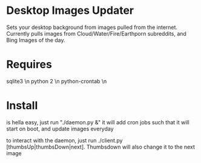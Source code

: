 


Desktop Images Updater
=====================

Sets your desktop background from images pulled from the internet. 
Currently pulls images from Cloud/Water/Fire/Earthporn subreddits, and Bing Images of the day.

Requires
===========
sqlite3 \n
python 2 \n
python-crontab \n

Install
==============
is hella easy, just run "./daemon.py &" it will add cron jobs such that it will start on boot, 
and update images everyday

to interact with the daemon, just run ./client.py [thumbsUp|thumbsDown|next]. Thumbsdown will also change it to the next image
